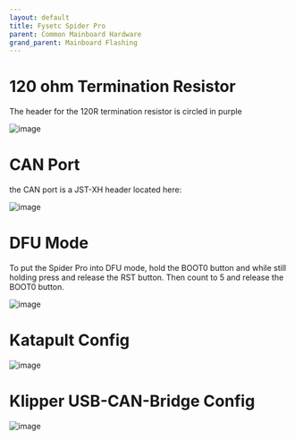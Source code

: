 ```yaml
---
layout: default 
title: Fysetc Spider Pro
parent: Common Mainboard Hardware
grand_parent: Mainboard Flashing
---
```


# 120 ohm Termination Resistor

The header for the 120R termination resistor is circled in purple

![image](https://github.com/user-attachments/assets/21465227-8b31-4e2b-b725-2178dbba128c)

# CAN Port

the CAN port is a JST-XH header located here:

![image](https://github.com/user-attachments/assets/91bbfc79-ce77-44ec-bea8-8fa8868a6e6d)

# DFU Mode

To put the Spider Pro into DFU mode, hold the BOOT0 button and while still holding press and release the RST button. Then count to 5 and release the BOOT0 button.

![image](https://github.com/user-attachments/assets/6809e97d-a9df-46d6-bf25-2177aa1715fc)


# Katapult Config

![image](https://github.com/user-attachments/assets/e91309cf-56a2-411d-954d-c844f361b9de)


# Klipper USB-CAN-Bridge Config

![image](https://github.com/user-attachments/assets/cdbf9fe7-17ba-4daa-a8f3-eed4a57813fa)
